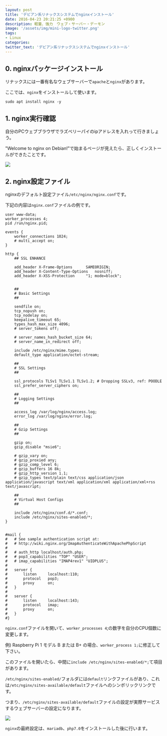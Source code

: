 ```yaml
---
layout: post
title: 'デビアン系リナックスシステムでnginxインストール'
date: 2016-04-23 20:21:25 +0900
description: 軽量、強力　ウェブ・サーバー・デーモン
image: '/assets/img/mini-logo-twitter.png'
tags:
- Linux
categories:
twitter_text: 'デビアン系リナックスシステムでnginxインストール'
---
```


## 0. nginxパッケージインストール

リナックスには一番有名なウェブサーバーで`apache`と`nginx`があります。

ここでは、`nginx`をインストールして使います。

```
sudo apt install nginx -y
```

## 1. nginx実行確認

自分のPCウェブブラウザでラズベリーパイのipアドレスを入れって行きましょう。

"Welcome to nginx on Debian!"で始まるページが見えたら、正しくインストールができたことです。

<a href="https://googledrive.com/host/0Bw2KEQNBe4nMZW91OWJNZ2lmX0k/img20160417-003.png" data-lightbox="19"><img src="https://googledrive.com/host/0Bw2KEQNBe4nMZW91OWJNZ2lmX0k/img20160417-003.png"></a>

## 2. nginx設定ファイル

nginxのデフォルト設定ファイル`/etc/nginx/nginx.conf`です。

下記の内容は`nginx.conf`ファイルの例です。

```
user www-data;
worker_processes 4;
pid /run/nginx.pid;

events {
	worker_connections 1024;
	# multi_accept on;
}

http {
	## SSL ENHANCE

	add_header X-Frame-Options		SAMEORIGIN;
	add_header X-Content-Type-Options	nosniff;
	add_header X-XSS-Protection		"1; mode=block";


	##
	# Basic Settings
	##

	sendfile on;
	tcp_nopush on;
	tcp_nodelay on;
	keepalive_timeout 65;
	types_hash_max_size 4096;
	# server_tokens off;

	# server_names_hash_bucket_size 64;
	# server_name_in_redirect off;

	include /etc/nginx/mime.types;
	default_type application/octet-stream;

	##
	# SSL Settings
	##

	ssl_protocols TLSv1 TLSv1.1 TLSv1.2; # Dropping SSLv3, ref: POODLE
	ssl_prefer_server_ciphers on;

	##
	# Logging Settings
	##

	access_log /var/log/nginx/access.log;
	error_log /var/log/nginx/error.log;

	##
	# Gzip Settings
	##

	gzip on;
	gzip_disable "msie6";

	# gzip_vary on;
	# gzip_proxied any;
	# gzip_comp_level 6;
	# gzip_buffers 16 8k;
	# gzip_http_version 1.1;
	# gzip_types text/plain text/css application/json application/javascript text/xml application/xml application/xml+rss text/javascript;

	##
	# Virtual Host Configs
	##

	include /etc/nginx/conf.d/*.conf;
	include /etc/nginx/sites-enabled/*;
}


#mail {
#	# See sample authentication script at:
#	# http://wiki.nginx.org/ImapAuthenticateWithApachePhpScript
# 
#	# auth_http localhost/auth.php;
#	# pop3_capabilities "TOP" "USER";
#	# imap_capabilities "IMAP4rev1" "UIDPLUS";
# 
#	server {
#		listen     localhost:110;
#		protocol   pop3;
#		proxy      on;
#	}
# 
#	server {
#		listen     localhost:143;
#		protocol   imap;
#		proxy      on;
#	}
#}
```

`nginx.conf`ファイルを開いて、`worker_processes 4`;の数字を自分のCPU個数に変更します。

例) Raspberry Pi 1 モデル B または B+ の場合、`worker_process 1;`に修正して下さい。

このファイルを開いたら、中間に`include /etc/nginx/sites-enabled/*;`て項目があります。

`/etc/nginx/sites-enabled/`フォルダには`default`リンクファイルがあり、これは`/etc/nginx/sites-available/default`ファイルへのシンボリックリンクです。

つまり、`/etc/nginx/sites-available/default`ファイルの設定が実際サービスするウェブサーバーの設定になります。

<a href="https://googledrive.com/host/0Bw2KEQNBe4nMZW91OWJNZ2lmX0k/img20160417-002.png" data-lightbox="19"><img src="https://googledrive.com/host/0Bw2KEQNBe4nMZW91OWJNZ2lmX0k/img20160417-002.png"></a>

`nginx`の最終設定は、`mariadb`、`php7.0`をインストールした後に行います。
